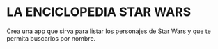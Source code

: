# LA ENCICLOPEDIA STAR WARS

Crea una app que sirva para listar los personajes de Star Wars y que te permita buscarlos por nombre.
